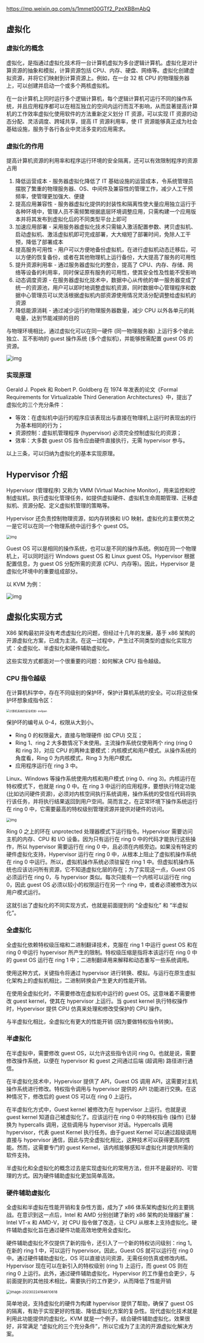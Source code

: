 <https://mp.weixin.qq.com/s/1mmet00GTf2_PzeXBBmAbQ>

## 虚拟化

### 虚拟化的概念

虚拟化，是指通过虚拟化技术将一台计算机虚拟为多台逻辑计算机。虚拟化是对计算资源的抽象和模拟，计算资源包括 CPU、内存、硬盘、网络等。虚拟化创建虚拟资源，并将它们映射到计算资源上。例如，在一台 32 核 CPU 的物理服务器上，可以创建并启动一个或多个两核虚拟机。

在一台计算机上同时运行多个逻辑计算机，每个逻辑计算机可运行不同的操作系统，并且应用程序都可以在相互独立的空间内运行而互不影响，从而显著提高计算机的工作效率虚拟化使用软件的方法重新定义划分 IT 资源，可以实现 IT 资源的动态分配、灵活调度、跨域共享，提高 IT 资源利用率，使 IT 资源能够真正成为社会基础设施，服务于各行各业中灵活多变的应用需求。 

### 虚拟化的作用

提高计算机资源的利用率和程序运行环境的安全隔离，还可以有效限制程序的资源占用 

1. 降低运营成本 - 服务器虚拟化降低了 IT 基础设施的运营成本，令系统管理员摆脱了繁重的物理服务器、OS、中间件及兼容性的管理工作，减少人工干预频率，使管理更加强大、便捷
2. 提高应用兼容性 - 服务器虚拟化提供的封装性和隔离性使大量应用独立运行于各种环境中，管理人员不需频繁根据底层环境调整应用，只需构建一个应用版本并将其发布到虚拟化后的不同类型平台上即可
3. 加速应用部署 - 采用服务器虚拟化技术只需输入激活配置参数、拷贝虚拟机、启动虚拟机、激活虚拟机即可完成部署，大大缩短了部署时间，免除人工干预，降低了部署成本
4. 提高服务可用性 - 用户可以方便地备份虚拟机，在进行虚拟机动态迁移后，可以方便的恢复备份，或者在其他物理机上运行备份，大大提高了服务的可用性
5. 提升资源利用率 - 通过服务器虚拟化的整合，提高了 CPU、内存、存储、网络等设备的利用率，同时保证原有服务的可用性，使其安全性及性能不受影响
6. 动态调度资源 - 在服务器虚拟化技术中，数据中心从传统的单一服务器变成了统一的资源池，用户可以即时地调整虚拟机资源，同时数据中心管理程序和数据中心管理员可以灵活根据虚拟机内部资源使用情况灵活分配调整给虚拟机的资源
7. 降低能源消耗 - 通过减少运行的物理服务器数量，减少 CPU 以外各单元的耗电量，达到节能减排的目的

与物理环境相比，通过虚拟化可以在同一硬件 (同一物理服务器) 上运行多个彼此独立、互不影响的 guest 操作系统 (多个虚拟机)，并能够按需配置 guest OS 的资源。

![img](.assets/virtualized-architecture.png)

### 实现原理

Gerald J. Popek 和 Robert P. Goldberg 在 1974 年发表的论文《Formal Requirements for Virtualizable Third Generation Architectures》中，提出了虚拟化的三个充分条件：

- 等效：在虚拟机中运行的程序应该表现出与直接在物理机上运行时表现出的行为基本相同的行为；
- 资源控制：虚拟机管理程序 (hypervisor) 必须完全控制虚拟化的资源；
- 效率：大多数 guest OS 指令应由硬件直接执行，无需 hypervisor 参与。

以上三条，可以归纳为虚拟化的基本实现原理。

## Hypervisor 介绍

Hypervisor (管理程序) 又称为 VMM (Virtual Machine Monitor)，用来监控和控制虚拟机，执行虚拟化管理任务，如提供虚拟硬件、虚拟机生命周期管理、迁移虚拟机、资源分配、定义虚拟机管理的策略等。

Hypervisor 还负责控制物理资源，如内存转换和 I/O 映射。虚拟化的主要优势之一是它可以在同一个物理系统中运行多个 guest OS。



<img src=".assets/virtualization-mgmt-concept-560x478.png" alt="img" style="zoom: 67%;" />

Guest OS 可以是相同的操作系统，也可以是不同的操作系统。例如在同一个物理机上，可以同时运行 Windows guest OS 和 Linux guest OS。Hypervisor 根据配置信息，为 guest OS 分配所需的资源 (CPU、内存等)。因此，Hypervisor 是虚拟化环境中的重要组成部分。

以 KVM 为例：

![img](.assets/kvm-architecture-20230224163753211.png)

## 虚拟化实现方式

X86 架构最初并没有考虑虚拟化的问题，但经过十几年的发展，基于 x86 架构的开源虚拟化方案，已成为主流。在这一过程中，产生过不同类型的虚拟化实现方式：全虚拟化、半虚拟化和硬件辅助虚拟化。

这些实现方式都面对一个很重要的问题：如何解决 CPU 指令越级。

### CPU 指令越级

在计算机科学中，存在不同级别的保护环，保护计算机系统的安全。可以将这些保护环想象成指令区：

<img src=".assets/7df82dfbe49e30dcf26530c76edf4ea2.png" alt="计算机系统的安全机制- evilpan" style="zoom:50%;" />

保护环的编号从 0-4，权限从大到小。

- Ring 0 的权限最大，直接与物理硬件 (如 CPU) 交互；
- Ring 1、ring 2 大多数情况下未使用。主流操作系统仅使用两个 ring (ring 0 和 ring 3)，对应 CPU 的两种主要模式：内核模式和用户模式。从操作系统的角度看，Ring 0 为内核模式，Ring 3 为用户模式。
- 应用程序运行在 ring 3 中。

Linux、Windows 等操作系统使用内核和用户模式 (ring 0、ring 3)。内核运行在特权模式下，也就是 ring 0 中。在 ring 3 中运行的应用程序，要想执行特定功能 (比如访问硬件资源)，必须对内核空间执行系统调用，操作系统的受信任代码将执行该任务，并将执行结果返回到用户空间。简而言之，在正常环境下操作系统运行在 ring 0 中，它需要最高的特权级别管理资源并提供对硬件的访问。

<img src=".assets/2018022522130757.png" alt="img" style="zoom: 67%;" />

Ring 0 之上的环在 unprotected 处理器模式下运行指令。Hypervisor 需要访问主机的内存、CPU 和 I/O 设备。因为只有运行在 ring 0 中的代码才能执行这些操作，所以 hypervisor 需要运行在 ring 0 中，且必须在内核旁边。如果没有特定的硬件虚拟化支持，Hypervisor 运行在 ring 0 中，从根本上阻止了虚拟机操作系统在 ring 0 中运行。所以，虚拟机操作系统必须驻留在 ring 1 中。但虚拟机操作系统也应该访问所有资源，它不知道虚拟化层的存在；为了实现这一点，Guest OS 必须运行在 ring 0，与 hypervisor 类似。每次只能有一个内核可以运行在 ring 0，因此 guest OS 必须以较小的权限运行在另一个 ring 中，或者必须被修改为以用户模式运行。

这就引出了虚拟化的不同实现方式，也就是前面提到的 “全虚拟化” 和 “半虚拟化”。

### 全虚拟化

全虚拟化依赖特权级压缩和二进制翻译技术，克服在 ring 1 中运行 guest OS 和在 ring 0 中运行 hypervisor 所产生的限制。特权级压缩是指将本该运行在 ring 0 中的 guest OS 运行在 ring 1 中；二进制翻译用来解释和动态重写一些系统调用。

使用这种方式，关键指令将通过 hypervisor 进行转换、模拟。与运行在原生虚拟化架构上的虚拟机相比，二进制转换会产生更大的性能开销。

在使用全虚拟化时，不需要修改在虚拟机中运行的 guest OS。这意味着不需要修改 guest kernel，使其在 hypervisor 上运行。当 guest kernel 执行特权操作时，Hypervisor 提供 CPU 仿真来处理和修改受保护的 CPU 操作。

与半虚拟化相比，全虚拟化有更大的性能开销 (因为要做特权指令转换)。

### 半虚拟化

在半虚拟中，需要修改 guest OS，以允许这些指令访问 ring 0。也就是说，需要修改操作系统，以便在 hypervisor 和 guest 之间通过后端 (超调用) 路径进行通信。

在半虚拟化技术中，Hypervisor 提供了 API，Guest OS 调用 API，这需要对主机操作系统进行修改。特权指令调用与 hypervisor 提供的 API 功能进行交换。在这种情况下，修改后的 guest OS 可以在 ring 0 上运行。

在半虚拟化方式中，Guest kernel 被修改为在 hypervisor 上运行。也就是说 guest kernel 知道自己被虚拟化了。应该运行在 ring 0 中的特权指令 (操作) 已替换为 hypercalls 调用，这些调用与 hypervisor 对话。Hypercalls 调用 hypervisor，代表 guest Kernel 执行任务。由于guest Kernel 可以通过超级调用直接与 hypervisor 通信，因此与完全虚拟化相比，这种技术可以获得更高的性能。然而，这需要专门的 guest Kernel，该内核能够感知半虚拟化并提供所需的软件支持。

半虚拟化和全虚拟化的概念过去是实现虚拟化的常用方法，但并不是最好的、可管理的方式。因为硬件辅助虚拟化更加简单高效。

### 硬件辅助虚拟化

全虚拟和半虚拟在性能开销和复杂性方面，成为了 x86 体系架构虚拟化的主要挑战。在意识到这一点后，Intel 和 AMD 分别创建了新的 x86 架构的处理器扩展：Intel VT-x 和 AMD-V，对 CPU 指令做了改造，让 CPU 从根本上支持虚拟化。硬件辅助虚拟化旨在通过硬件功能高效地使用全虚拟化。

硬件辅助虚拟化不仅提供了新的指令，还引入了一个新的特权访问级别：ring 1。在新的 ring 1 中，可以运行 hypervisor。因此，Guest OS 就可以运行在 ring 0 中。通过硬件辅助虚拟化，OS 可以直接访问资源，无需任何仿真或修改内核。Hypervisor 现在可以在新引入的特权级别 (ring 1) 上运行，而 guest OS 则在 ring 0 上运行。此外，通过硬件辅助虚拟化，Hypervisor 的工作量也会更少，与前面提到的其他技术相比，需要执行的工作更少，从而降低了性能开销

<img src=".assets/image-20230224164610618.png" alt="image-20230224164610618" style="zoom: 67%;" />

简单地说，支持虚拟化的硬件为构建 hypervisor 提供了帮助，确保了 guest OS 的隔离，有助于实现更好的性能、降低虚拟化方案的复杂性。现代虚拟化技术就是利用此功能提供的虚拟化。KVM 就是一个例子，结合硬件辅助虚拟化，效果很好，非常满足 “虚拟化的三个充分条件”，所以它成为了主流的开源虚拟化解决方案。
